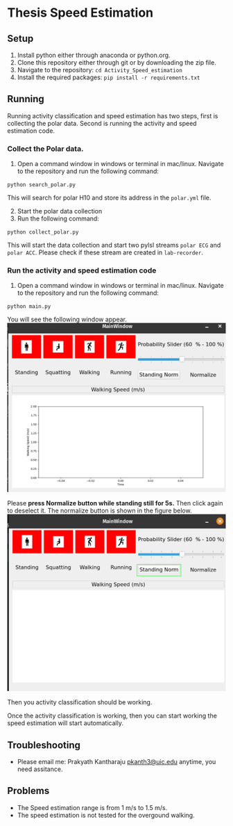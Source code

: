 # Thesis Speed Estimation

## Setup

1. Install python either through anaconda or python.org.
2. Clone this repository either through git or by downloading the zip file.
3. Navigate to the repository: `cd Activity_Speed_estimation`
4. Install the required packages: `pip install -r requirements.txt`

## Running

Running activity classification and speed estimation has two steps, first is collecting the polar data. Second is running the activity and speed estimation code.

### Collect the Polar data.
1. Open a command window in windows or terminal in mac/linux. Navigate to the repository and run the following command:
```
python search_polar.py
```
This will search for polar H10 and store its address in the `polar.yml` file.

2. Start the polar data collection
3. Run the following command:
```
python collect_polar.py
```
This will start the data collection and start two pylsl streams `polar ECG` and `polar ACC`. 
Please check if these stream are created in `lab-recorder`.

### Run the activity and speed estimation code
1. Open a command window in windows or terminal in mac/linux. Navigate to the repository and run the following command:
```
python main.py
```
You will see the following window appear.
![](docs/images/main_ui.png)

Please **press Normalize button while standing still for 5s.** Then click again to deselect it.
The normalize button is shown in the figure below.
![](docs/images/normalize_highlight.png)

Then you activity classification should be working.

Once the activity classification is working, then you can start working the speed estimation will start automatically.

## Troubleshooting
- Please email me: Prakyath Kantharaju <pkanth3@uic.edu> anytime, you need assitance.

## Problems
- The Speed estimation range is from 1 m/s to 1.5 m/s.
- The speed estimation is not tested for the overgound walking.
